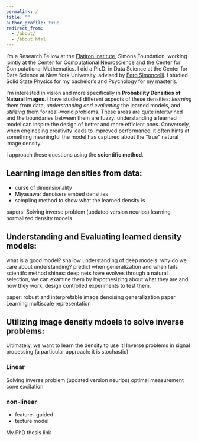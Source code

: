 ```yaml
---
permalink: /
title: ""
author_profile: true
redirect_from:
  - /about/
  - /about.html
---
```

 
I’m a Research Fellow at the [Flatiron Institute](https://www.simonsfoundation.org/flatiron/), Simons Foundation, working jointly at the Center for Computational Neuroscience and the Center for Computational Mathematics. I did a Ph.D. in Data Science at the Center for Data Science at New York University, advised by [Eero Simoncelli](https://www.cns.nyu.edu/~eero/). I studied Solid State Physics for my bachelor’s and Psychology for my master’s.

I'm interested in vision and more specifically in **Probability Densities of Natural Images**. 
I have studied different aspects of these densities: *learning* them from data, *understanding and evaluating* the learned models, and *utilizing* them for real-world problems. These areas are quite intertwined and the boundaries between them are fuzzy: understanding a learned model can inspire the design of better and more efficient ones. Conversely, when engineeing creativity leads to improved performance, it often hints at something meaningful the model has captured about the "true" natural image density. 

<!-- yet I find it helpful to draw fuzzy boundaries between them to better navigate this rich landscape.  -->

I approach these questions using the **scientific method**. 


## Learning image densities from data: 

- curse of dimensionality
- Miyasawa: denoisers embed densities 
- sampling method to show what the learned density is

papers: 
Solving inverse problem (updated version neurips)
learning normalized density mdoels 

## Understanding and Evaluating learned density models: 
what is a good model? 
shallow understanding of deep models.
why do we care about understanding? predict when generalization and when fails
scientifc method shines: deep nets have evolves through a natural selection, we can examine them by hypothesizing about what they are and how they work, design controlled experiments to test them. 

paper: 
robust and interpretable image denoising 
generalization paper 
Learning multiscale 
representation 


## Utilizing image density mdoels to solve inverse problems: 
Ultimately, we want to learn the density to use it! Inverse problems in signal processing (a particular approach: it is stochastic) 
### Linear 
Solving inverse problem (updated version neurips)
optimal measurement 
cone excitation
### non-linear 
- feature- guided 
- texture model 




My PhD thesis link 

